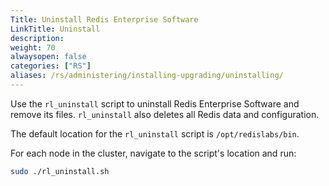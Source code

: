 ```yaml
---
Title: Uninstall Redis Enterprise Software
LinkTitle: Uninstall
description:
weight: 70
alwaysopen: false
categories: ["RS"]
aliases: /rs/administering/installing-upgrading/uninstalling/
---
```


Use the `rl_uninstall` script to uninstall Redis Enterprise Software and remove its files. `rl_uninstall` also deletes all Redis data and configuration.

The default location for the `rl_uninstall` script is `/opt/redislabs/bin`. 

For each node in the cluster, navigate to the script's location and run:

```sh
sudo ./rl_uninstall.sh
```
